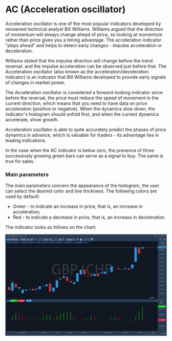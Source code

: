 # AC \(Acceleration oscillator\)

Acceleration oscillator is one of the most popular indicators developed by renowned technical analyst Bill Williams. Williams argued that the direction of momentum will always change ahead of price, so looking at momentum rather than price gives you a timing advantage. The acceleration indicator "plays ahead" and helps to detect early changes - impulse acceleration or deceleration.

Williams stated that the impulse direction will change before the trend reversal, and the impulse acceleration can be observed just before that. The Acceleration oscillator \(also known as the acceleration/deceleration indicator\) is an indicator that Bill Williams developed to provide early signals of changes in market power. 

The Acceleration oscillator is considered a forward-looking indicator since before the reversal, the price must reduce the speed of movement in the current direction, which means that you need to have data on price acceleration \(positive or negative\). When the dynamics slow down, the indicator's histogram should unfold first, and when the current dynamics accelerate, show growth.

Acceleration oscillator is able to quite accurately predict the phases of price dynamics in advance, which is valuable for traders - its advantage lies in leading indications.

In the case when the AC indicator is below zero, the presence of three successively growing green bars can serve as a signal to buy. The same is true for sales.

### Main parameters

The main parameters concern the appearance of the histogram, the user can select the desired color and line thickness. The following colors are used by default:

* Green - to indicate an increase in price, that is, an increase in acceleration;
* Red - to indicate a decrease in price, that is, an increase in deceleration.

The indicator looks as follows on the chart:

![](../../../../.gitbook/assets/screenshot_2%20%2817%29.jpg)





